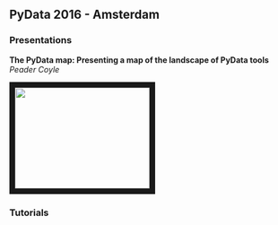 ## PyData 2016 - Amsterdam

### Presentations

**The PyData map: Presenting a map of the landscape of PyData tools**
_Peader Coyle_

<a href="http://www.youtube.com/watch?feature=player_embedded&v=QgjkgNVXSjQ" target="_blank"><img src="http://img.youtube.com/vi/QgjkgNVXSjQ/0.jpg" width="240" height="180" border="10" /></a>



### Tutorials
